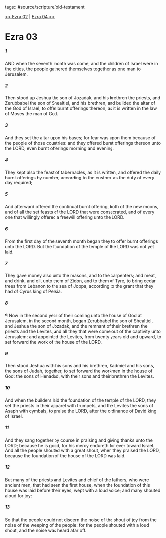 tags:: #source/scripture/old-testament

[<< Ezra 02](/Old_Testament/15_Ezra/Ezra_02.md) | [Ezra 04 >>](/Old_Testament/15_Ezra/Ezra_04.md)

# Ezra 03

##### 1

AND when the seventh month was come, and the children of Israel were in the cities, the people gathered themselves together as one man to Jerusalem.

##### 2

Then stood up Jeshua the son of Jozadak, and his brethren the priests, and Zerubbabel the son of Shealtiel, and his brethren, and builded the altar of the God of Israel, to offer burnt offerings thereon, as it is written in the law of Moses the man of God.

##### 3

And they set the altar upon his bases; for fear was upon them because of the people of those countries: and they offered burnt offerings thereon unto the LORD, even burnt offerings morning and evening.

##### 4

They kept also the feast of tabernacles, as it is written, and offered the daily burnt offerings by number, according to the custom, as the duty of every day required;

##### 5

And afterward offered the continual burnt offering, both of the new moons, and of all the set feasts of the LORD that were consecrated, and of every one that willingly offered a freewill offering unto the LORD.

##### 6

From the first day of the seventh month began they to offer burnt offerings unto the LORD. But the foundation of the temple of the LORD was not yet laid.

##### 7

They gave money also unto the masons, and to the carpenters; and meat, and drink, and oil, unto them of Zidon, and to them of Tyre, to bring cedar trees from Lebanon to the sea of Joppa, according to the grant that they had of Cyrus king of Persia.

##### 8

¶ Now in the second year of their coming unto the house of God at Jerusalem, in the second month, began Zerubbabel the son of Shealtiel, and Jeshua the son of Jozadak, and the remnant of their brethren the priests and the Levites, and all they that were come out of the captivity unto Jerusalem; and appointed the Levites, from twenty years old and upward, to set forward the work of the house of the LORD.

##### 9

Then stood Jeshua with his sons and his brethren, Kadmiel and his sons, the sons of Judah, together, to set forward the workmen in the house of God: the sons of Henadad, with their sons and their brethren the Levites.

##### 10

And when the builders laid the foundation of the temple of the LORD, they set the priests in their apparel with trumpets, and the Levites the sons of Asaph with cymbals, to praise the LORD, after the ordinance of David king of Israel.

##### 11

And they sang together by course in praising and giving thanks unto the LORD; because he is good, for his mercy endureth for ever toward Israel. And all the people shouted with a great shout, when they praised the LORD, because the foundation of the house of the LORD was laid.

##### 12

But many of the priests and Levites and chief of the fathers, who were ancient men, that had seen the first house, when the foundation of this house was laid before their eyes, wept with a loud voice; and many shouted aloud for joy:

##### 13

So that the people could not discern the noise of the shout of joy from the noise of the weeping of the people: for the people shouted with a loud shout, and the noise was heard afar off.
